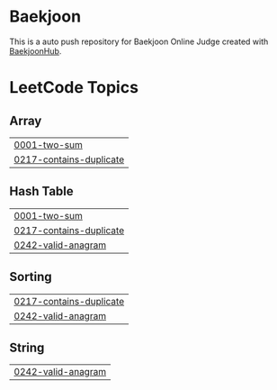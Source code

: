 # Baekjoon
This is a auto push repository for Baekjoon Online Judge created with [BaekjoonHub](https://github.com/BaekjoonHub/BaekjoonHub).

<!---LeetCode Topics Start-->
# LeetCode Topics
## Array
|  |
| ------- |
| [0001-two-sum](https://github.com/hummingbbird/yong-algorithm/tree/master/0001-two-sum) |
| [0217-contains-duplicate](https://github.com/hummingbbird/yong-algorithm/tree/master/0217-contains-duplicate) |
## Hash Table
|  |
| ------- |
| [0001-two-sum](https://github.com/hummingbbird/yong-algorithm/tree/master/0001-two-sum) |
| [0217-contains-duplicate](https://github.com/hummingbbird/yong-algorithm/tree/master/0217-contains-duplicate) |
| [0242-valid-anagram](https://github.com/hummingbbird/yong-algorithm/tree/master/0242-valid-anagram) |
## Sorting
|  |
| ------- |
| [0217-contains-duplicate](https://github.com/hummingbbird/yong-algorithm/tree/master/0217-contains-duplicate) |
| [0242-valid-anagram](https://github.com/hummingbbird/yong-algorithm/tree/master/0242-valid-anagram) |
## String
|  |
| ------- |
| [0242-valid-anagram](https://github.com/hummingbbird/yong-algorithm/tree/master/0242-valid-anagram) |
<!---LeetCode Topics End-->